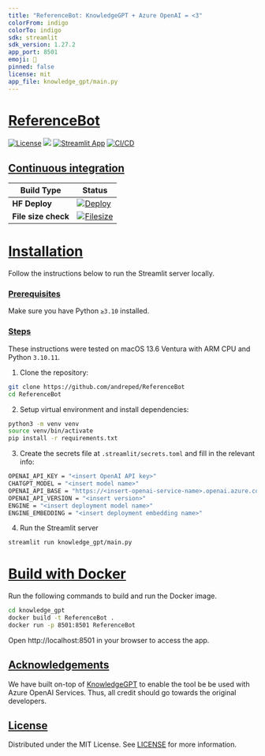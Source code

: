 ```yaml
---
title: "ReferenceBot: KnowledgeGPT + Azure OpenAI = <3"
colorFrom: indigo
colorTo: indigo
sdk: streamlit
sdk_version: 1.27.2
app_port: 8501
emoji: 💬
pinned: false
license: mit
app_file: knowledge_gpt/main.py
---
```


# [ReferenceBot](https://github.com/andreped/referencebot#referencebot)

[![License](https://img.shields.io/badge/License-MIT-green.svg)](https://opensource.org/licenses/MIT)
<a target="_blank" href="https://huggingface.co/spaces/andreped/ReferenceBot"><img src="https://img.shields.io/badge/🤗%20Hugging%20Face-Spaces-yellow.svg"></a>
[![Streamlit App](https://static.streamlit.io/badges/streamlit_badge_black_white.svg)](https://referencebot.streamlit.app)
[![CI/CD](https://github.com/andreped/ReferenceBot/actions/workflows/deploy.yml/badge.svg)](https://github.com/andreped/ReferenceBot/actions/workflows/deploy.yml)

## [Continuous integration](https://github.com/andreped/chatbot-streamlit-demo#continuous-integration)

| Build Type | Status |
| - | - |
| **HF Deploy** | [![Deploy](https://github.com/andreped/referencebot/workflows/Deploy/badge.svg)](https://github.com/andreped/referencebot/actions) |
| **File size check** | [![Filesize](https://github.com/andreped/referencebot/workflows/Check%20file%20size/badge.svg)](https://github.com/andreped/referencebot/actions) |


# [Installation](https://github.com/andreped/referencebot#installation)

Follow the instructions below to run the Streamlit server locally.

### [Prerequisites](https://github.com/andreped/referencebot#prerequisites)

Make sure you have Python `≥3.10` installed.

### [Steps](https://github.com/andreped/referencebot#steps)

These instructions were tested on macOS 13.6 Ventura with ARM CPU and Python `3.10.11`.

1. Clone the repository:

```bash
git clone https://github.com/andreped/ReferenceBot
cd ReferenceBot
```

2. Setup virtual environment and install dependencies:

```bash
python3 -m venv venv
source venv/bin/activate
pip install -r requirements.txt
```

3. Create the secrets file at `.streamlit/secrets.toml` and fill in the relevant info:

```bash
OPENAI_API_KEY = "<insert OpenAI API key>"
CHATGPT_MODEL = "<insert model name>"
OPENAI_API_BASE = "https://<insert-openai-service-name>.openai.azure.com"
OPENAI_API_VERSION = "<insert version>"
ENGINE = "<insert deployment model name>"
ENGINE_EMBEDDING = "<insert deployment embedding name>"
```

4. Run the Streamlit server

```bash
streamlit run knowledge_gpt/main.py
```

# [Build with Docker](https://github.com/andreped/referencebot#build-with-docker)

Run the following commands to build and run the Docker image.

```bash
cd knowledge_gpt
docker build -t ReferenceBot .
docker run -p 8501:8501 ReferenceBot
```

Open http://localhost:8501 in your browser to access the app.

## [Acknowledgements](https://github.com/andreped/referencebot#acknowledgements)

We have built on-top of [KnowledgeGPT](https://github.com/mmz-001/knowledge_gpt) to enable the tool be be used with Azure OpenAI Services. Thus, all credit should go towards the original developers.

## [License](https://github.com/andreped/referencebot#license)

Distributed under the MIT License. See [LICENSE](https://github.com/andreped/ReferenceBot/blob/main/LICENSE) for more information.
